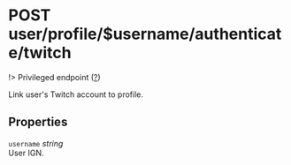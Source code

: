# <span class="badge badge-light">POST</span> <span class="badge badge-light">user/profile/$username/authenticate/twitch</span>

!> Privileged endpoint ([?](privileged.md))

Link user's Twitch account to profile.

## Properties

`username` *string*  
User IGN.

